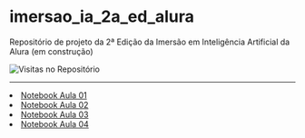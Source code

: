 # imersao_ia_2a_ed_alura
Repositório de projeto da 2ª Edição da Imersão em Inteligência Artificial da Alura (em construção)

![Visitas no Repositório](https://komarev.com/ghpvc/?username=Mestevam1976&repo=imersao_ia_2a_ed_alura&label=Visitas&color=blueviolet)
<hr>
<li><a href="https://github.com/Mestevam1976/Imersao_IA_Alura/blob/b4b98b08054ad14773b7959805a66a209bc8421e/%5BImers%C3%A3o%20IA%202%C2%AA%20edi%C3%A7%C3%A3o%5D%20-%20Mergulhando%20no%20Gemini%2C%20a%20IA%20do%20Google%20-%20Aula%201.ipynb">Notebook Aula 01</a></li>
<li><a href="https://github.com/Mestevam1976/Imersao_IA_Alura/blob/3f36b634c2a911df504b67d6404c505fe115e940/%5BImers%C3%A3o%20IA%202%C2%AA%20edi%C3%A7%C3%A3o%5D%20-%20Melhores%20t%C3%A9cnicas%20em%20Engenharia%20de%20Prompt%20-%20Aula%202.ipynb">Notebook Aula 02</a></li>
<li><a href="https://github.com/Mestevam1976/Imersao_IA_Alura/blob/446e0206f9c9a03211ad0eeca8b6da7522df2a71/%5BImers%C3%A3o%20IA%202%C2%AA%20edi%C3%A7%C3%A3o%5D%20-%20Explorando%20os%20par%C3%A2metros%20do%20Google%20AI%20Studio%20-%20Aula%203.ipynb">Notebook Aula 03</a></li>
<li><a href="https://github.com/Mestevam1976/Imersao_IA_Alura/blob/e28b48b5854b21948e828ee485e2ab36323683bf/ChatBot_Google_Gemini.ipynb">Notebook Aula 04</a></li>
<!--
<table border="2">
    <tr>
        <th>Gráfico de Contribuições</th>
        <th>Linguagens Mais Usadas</th>
        <th>GitHub Streak</th>
    </tr>
    <tr>
        <td>
            <img src="https://github-readme-stats.vercel.app/api?username=Mestevam1976&show_icons=true&theme=radical" alt="Estatísticas do GitHub" width="400"                     height="400">
        </td>
        <td>
            <img src="https://github-readme-stats.vercel.app/api/top-langs/?username=Mestevam1976&layout=compact&theme=radical" alt="Linguagens mais usadas"                        width="300" height="300">
        </td>
        <td>
            <img src="https://github-readme-streak-stats.herokuapp.com?user=SEU_NOME_DE_USUARIO&theme=radical" alt="Streak Stats" width="420" height="420">
        </td>
    </tr>    
</table> -->
</body>
</html>
